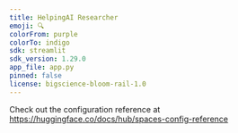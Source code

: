 ```yaml
---
title: HelpingAI Researcher
emoji: 🔍
colorFrom: purple
colorTo: indigo
sdk: streamlit
sdk_version: 1.29.0
app_file: app.py
pinned: false
license: bigscience-bloom-rail-1.0
---
```


Check out the configuration reference at https://huggingface.co/docs/hub/spaces-config-reference